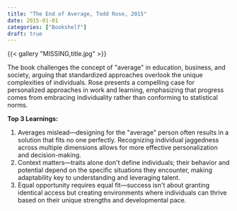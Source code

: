 ```yaml
---
title: "The End of Average, Todd Rose, 2015"
date: 2015-01-01
categories: ["Bookshelf"]
draft: true
---
```


{{< gallery "MISSING,title.jpg" >}}

The book challenges the concept of "average" in education, business, and society, arguing that standardized approaches overlook the unique complexities of individuals. Rose presents a compelling case for personalized approaches in work and learning, emphasizing that progress comes from embracing individuality rather than conforming to statistical norms.

**Top 3 Learnings:**

1. Averages mislead—designing for the "average" person often results in a solution that fits no one perfectly. Recognizing individual jaggedness across multiple dimensions allows for more effective personalization and decision-making.
2. Context matters—traits alone don't define individuals; their behavior and potential depend on the specific situations they encounter, making adaptability key to understanding and leveraging talent.
3. Equal opportunity requires equal fit—success isn't about granting identical access but creating environments where individuals can thrive based on their unique strengths and developmental pace.
